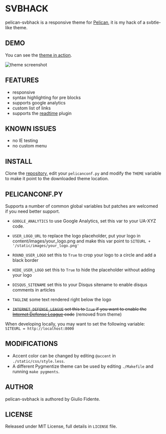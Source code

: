 # SVBHACK

pelican-svbhack is a responsive theme for [Pelican](http://getpelican.com), it is my hack of a svbtle-like theme.

## DEMO

You can see the [theme in action](http://www.giuliofidente.com/).

![theme screenshot](https://raw.github.com/gfidente/pelican-svbhack/master/screenshot.png)

## FEATURES

-   responsive
-   syntax highlighting for pre blocks
-   supports google analytics
-   custom list of links
-   supports the [readtime](https://github.com/getpelican/pelican-plugins/tree/master/readtime) plugin

## KNOWN ISSUES

-   no IE testing
-   no custom menu

## INSTALL

Clone the [repository](https://github.com/gfidente/pelican-svbhack), edit your `pelicanconf.py` and modify the `THEME` variable to make it point to the downloaded theme location.

## PELICANCONF.PY

Supports a number of common global variables but patches are welcomed if you need better support.

-   `GOOGLE_ANALYTICS` to use Google Analytics, set this var to your UA-XYZ code.

-   `USER_LOGO_URL` to replace the logo placeholder, put your logo in content/images/your_logo.png and make this var point to `SITEURL + '/static/images/your_logo.png'`

-   `ROUND_USER_LOGO` set this to `True` to crop your logo to a circle and add a black border

-   `HIDE_USER_LOGO` set this to `True` to hide the placeholder without adding your logo

-   `DISQUS_SITENAME` set this to your Disqus sitename to enable disqus comments in articles

-   `TAGLINE` some text rendered right below the logo

-   ~~`INTERNET_DEFENSE_LEAGUE` set this to `True` if you want to enable the [Internet Defense League](http://internetdefenseleague.org) code~~ (removed from theme)

When developing locally, you may want to set the following variable: `SITEURL = http://localhost:8000`

## MODIFICATIONS

-   Accent color can be changed by editing `@accent` in `./static/css/style.less`.
-   A different Pygmentize theme can be used by editing `./Makefile` and running `make pygments`.

## AUTHOR

pelican-svbhack is authored by Giulio Fidente.

## LICENSE

Released under MIT License, full details in `LICENSE` file.
